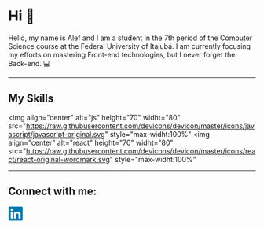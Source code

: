 # Hi 👋

Hello, my name is Alef and I am a student in the 7th period of the Computer Science course at the Federal University of Itajubá.
I am currently focusing my efforts on mastering Front-end technologies, but I never forget the Back-end. :computer:

---
## My Skills

<img align="center" alt="js" height="70" widht="80" src="https://raw.githubusercontent.com/devicons/devicon/master/icons/javascript/javascript-original.svg"
  style="max-widht:100%" </img> 
<img align="center" alt="react" height="70" widht="80" src="https://raw.githubusercontent.com/devicons/devicon/master/icons/react/react-original-wordmark.svg"
  style="max-widht:100%" </img>


---
## Connect with me:

<a href="https://www.linkedin.com/in/alef-paula-aa98041ba/" target="_blank">
  <img align="center" alt="alef-linkedin" height="30" widht="40" src="https://raw.githubusercontent.com/devicons/devicon/master/icons/linkedin/linkedin-original.svg"
  style="max-widht:100%">                      
</a>

